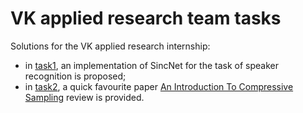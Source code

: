 # VK applied research team tasks

Solutions for the VK applied research internship:

* in [task1](task1/), an implementation of SincNet for the task of speaker recognition is proposed;
* in [task2](task2/), a quick favourite paper [An Introduction To Compressive Sampling](task2/paper.pdf) review is provided.
